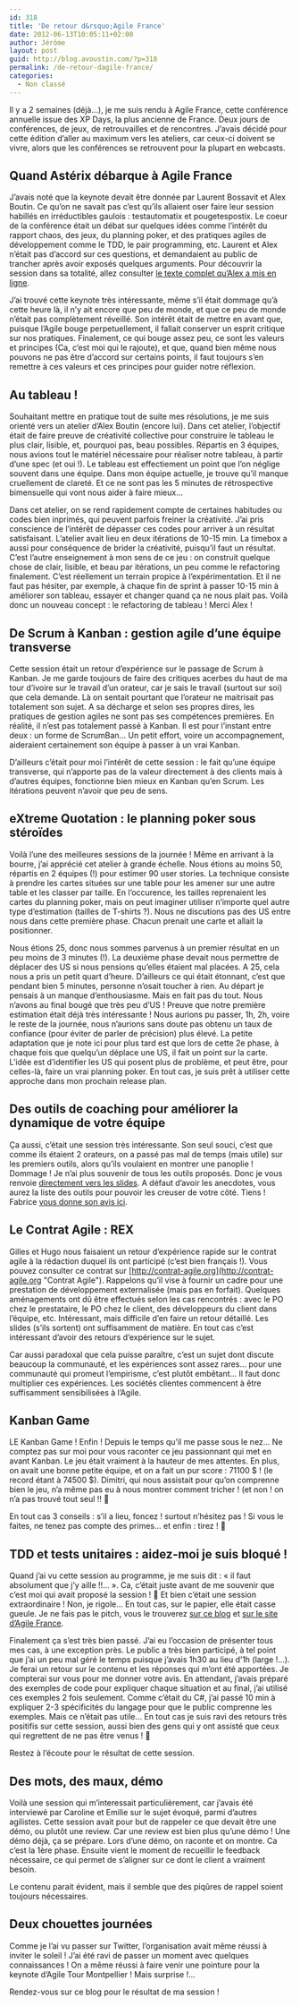 ```yaml
---
id: 318
title: 'De retour d&rsquo;Agile France'
date: 2012-06-13T10:05:11+02:00
author: Jérôme
layout: post
guid: http://blog.avoustin.com/?p=318
permalink: /de-retour-dagile-france/
categories:
  - Non classé
---
```


Il y a 2 semaines (déjà&#8230;), je me suis rendu à Agile France, cette conférence annuelle issue des XP Days, la plus ancienne de France. Deux jours de conférences, de jeux, de retrouvailles et de rencontres. J&rsquo;avais décidé pour cette édition d&rsquo;aller au maximum vers les ateliers, car ceux-ci doivent se vivre, alors que les conférences se retrouvent pour la plupart en webcasts.<!--more-->

## Quand Astérix débarque à Agile France

J&rsquo;avais noté que la keynote devait être donnée par Laurent Bossavit et Alex Boutin. Ce qu&rsquo;on ne savait pas c&rsquo;est qu&rsquo;ils allaient oser faire leur session habillés en irréductibles gaulois : testautomatix et pougetespostix. Le coeur de la conférence était un débat sur quelques idées comme l&rsquo;intérêt du rapport chaos, des jeux, du planning poker, et des pratiques agiles de développement comme le TDD, le pair programming, etc. Laurent et Alex n&rsquo;était pas d&rsquo;accord sur ces questions, et demandaient au public de trancher après avoir exposés quelques arguments. Pour découvrir la session dans sa totalité, allez consulter [le texte complet qu&rsquo;Alex a mis en ligne](http://www.agilex.fr/2012/06/agile-france-le-combat-des-chefs/ "Le combat des chefs").

J&rsquo;ai trouvé cette keynote très intéressante, même s&rsquo;il était dommage qu&rsquo;à cette heure là, il n&rsquo;y ait encore que peu de monde, et que ce peu de monde n&rsquo;était pas complètement réveillé. Son intérêt était de mettre en avant que, puisque l&rsquo;Agile bouge perpetuellement, il fallait conserver un esprit critique sur nos pratiques. Finalement, ce qui bouge assez peu, ce sont les valeurs et principes (Ca, c&rsquo;est moi qui le rajoute), et que, quand bien même nous pouvons ne pas être d&rsquo;accord sur certains points, il faut toujours s&rsquo;en remettre à ces valeurs et ces principes pour guider notre réflexion.

## Au tableau !

Souhaitant mettre en pratique tout de suite mes résolutions, je me suis orienté vers un atelier d&rsquo;Alex Boutin (encore lui). Dans cet atelier, l&rsquo;objectif était de faire preuve de créativité collective pour construire le tableau le plus clair, lisible, et, pourquoi pas, beau possibles. Répartis en 3 équipes, nous avions tout le matériel nécessaire pour réaliser notre tableau, à partir d&rsquo;une spec (et oui !). Le tableau est effectiement un point que l&rsquo;on néglige souvent dans une équipe. Dans mon équipe actuelle, je trouve qu&rsquo;il manque cruellement de clareté. Et ce ne sont pas les 5 minutes de rétrospective bimensuelle qui vont nous aider à faire mieux&#8230;

Dans cet atelier, on se rend rapidement compte de certaines habitudes ou codes bien inprimés, qui peuvent parfois freiner la créativité. J&rsquo;ai pris conscience de l&rsquo;intérêt de dépasser ces codes pour arriver à un résultat satisfaisant. L&rsquo;atelier avait lieu en deux itérations de 10-15 min. La timebox a aussi pour conséquence de brider la créativité, puisqu&rsquo;il faut un résultat. C&rsquo;est l&rsquo;autre enseignement à mon sens de ce jeu : on construit quelque chose de clair, lisible, et beau par itérations, un peu comme le refactoring finalement. C&rsquo;est réellement un terrain propice à l&rsquo;expérimentation. Et il ne faut pas hésiter, par exemple, à chaque fin de sprint à passer 10-15 min à améliorer son tableau, essayer et changer quand ça ne nous plait pas. Voilà donc un nouveau concept : le refactoring de tableau ! Merci Alex !

## De Scrum à Kanban : gestion agile d&rsquo;une équipe transverse

Cette session était un retour d&rsquo;expérience sur le passage de Scrum à Kanban. Je me garde toujours de faire des critiques acerbes du haut de ma tour d&rsquo;ivoire sur le travail d&rsquo;un orateur, car je sais le travail (surtout sur soi) que cela demande. Là on sentait pourtant que l&rsquo;orateur ne maitrisait pas totalement son sujet. A sa décharge et selon ses propres dires, les pratiques de gestion agiles ne sont pas ses compétences premières. En réalité, il n&rsquo;est pas totalement passé à Kanban. Il est pour l&rsquo;instant entre deux : un forme de ScrumBan&#8230; Un petit effort, voire un accompagnement, aideraient certainement son équipe à passer à un vrai Kanban.

D&rsquo;ailleurs c&rsquo;était pour moi l&rsquo;intérêt de cette session : le fait qu&rsquo;une équipe transverse, qui n&rsquo;apporte pas de la valeur directement à des clients mais à d&rsquo;autres équipes, fonctionne bien mieux en Kanban qu&rsquo;en Scrum. Les itérations peuvent n&rsquo;avoir que peu de sens.

## eXtreme Quotation : le planning poker sous stéroïdes

Voilà l&rsquo;une des meilleures sessions de la journée ! Même en arrivant à la bourre, j&rsquo;ai apprécié cet atelier à grande échelle. Nous étions au moins 50, répartis en 2 équipes (!) pour estimer 90 user stories. La technique consiste à prendre les cartes situées sur une table pour les amener sur une autre table et les classer par taille. En l&rsquo;occurence, les tailles reprenaient les cartes du planning poker, mais on peut imaginer utiliser n&rsquo;importe quel autre type d&rsquo;estimation (tailles de T-shirts ?). Nous ne discutions pas des US entre nous dans cette première phase. Chacun prenait une carte et allait la positionner.

Nous étions 25, donc nous sommes parvenus à un premier résultat en un peu moins de 3 minutes (!). La deuxième phase devait nous permettre de déplacer des US si nous pensions qu&rsquo;elles étaient mal placées. A 25, cela nous a pris un petit quart d&rsquo;heure. D&rsquo;ailleurs ce qui était étonnant, c&rsquo;est que pendant bien 5 minutes, personne n&rsquo;osait toucher à rien. Au départ je pensais à un manque d&rsquo;enthousiasme. Mais en fait pas du tout. Nous n&rsquo;avons au final bougé que très peu d&rsquo;US ! Preuve que notre première estimation était déjà très intéressante ! Nous aurions pu passer, 1h, 2h, voire le reste de la journée, nous n&rsquo;aurions sans doute pas obtenu un taux de confiance (pour éviter de parler de précision) plus élevé. La petite adaptation que je note ici pour plus tard est que lors de cette 2e phase, à chaque fois que quelqu&rsquo;un déplace une US, il fait un point sur la carte. L&rsquo;idée est d&rsquo;identifier les US qui posent plus de problème, et peut être, pour celles-là, faire un vrai planning poker. En tout cas, je suis prêt à utiliser cette approche dans mon prochain release plan.

## Des outils de coaching pour améliorer la dynamique de votre équipe

Ça aussi, c&rsquo;était une session très intéressante. Son seul souci, c&rsquo;est que comme ils étaient 2 orateurs, on a passé pas mal de temps (mais utile) sur les premiers outils, alors qu&rsquo;ils voulaient en montrer une panoplie ! Dommage ! Je n&rsquo;ai plus souvenir de tous les outils proposés. Donc je vous renvoie [directement vers les slides](http://www.slideshare.net/jfhelie/agile-france2012-des-outils-de-coaching-pour-amliorer-la-dynamique-de-votre-quipe "Outils de coaching"). A défaut d&rsquo;avoir les anecdotes, vous aurez la liste des outils pour pouvoir les creuser de votre côté. Tiens ! Fabrice [vous donne son avis ici](http://agilarium.blogspot.fr/2012/06/agile-france-2012-des-outils-de.html "Agilarium : outils de coaching").

## Le Contrat Agile : REX

Gilles et Hugo nous faisaient un retour d&rsquo;expérience rapide sur le contrat agile à la rédaction duquel ils ont participé (c&rsquo;est bien français !). Vous pouvez consulter ce contrat sur [http://contrat-agile.org](http://contrat-agile.org "Contrat Agile"). Rappelons qu&rsquo;il vise à fournir un cadre pour une prestation de développement externalisée (mais pas en forfait). Quelques aménagements ont dû être effectués selon les cas rencontrés : avec le PO chez le prestataire, le PO chez le client, des développeurs du client dans l&rsquo;équipe, etc. Intéressant, mais difficile d&rsquo;en faire un retour détaillé. Les slides (s&rsquo;ils sortent) ont suffisamment de matière. En tout cas c&rsquo;est intéressant d&rsquo;avoir des retours d&rsquo;expérience sur le sujet.

Car aussi paradoxal que cela puisse paraître, c&rsquo;est un sujet dont discute beaucoup la communauté, et les expériences sont assez rares&#8230; pour une communauté qui promeut l&#8217;empirisme, c&rsquo;est plutôt embêtant&#8230; Il faut donc multiplier ces expériences. Les sociétés clientes commencent à être suffisamment sensibilisées à l&rsquo;Agile.

## Kanban Game

LE Kanban Game ! Enfin ! Depuis le temps qu&rsquo;il me passe sous le nez&#8230; Ne comptez pas sur moi pour vous raconter ce jeu passionnant qui met en avant Kanban. Le jeu était vraiment à la hauteur de mes attentes. En plus, on avait une bonne petite équipe, et on a fait un pur score : 71100 $ ! (le record étant à 74500 $). Dimitri, qui nous assistait pour qu&rsquo;on comprenne bien le jeu, n&rsquo;a même pas eu à nous montrer comment tricher ! (et non ! on n&rsquo;a pas trouvé tout seul !! 🙂

En tout cas 3 conseils : s&rsquo;il a lieu, foncez ! surtout n&rsquo;hésitez pas ! Si vous le faites, ne tenez pas compte des primes&#8230; et enfin : tirez ! 🙂

## TDD et tests unitaires : aidez-moi je suis bloqué !

Quand j&rsquo;ai vu cette session au programme, je me suis dit : « il faut absolument que j&rsquo;y aille !!&#8230; ». Ca, c&rsquo;était juste avant de me souvenir que c&rsquo;est moi qui avait proposé la session ! 🙂 Et bien c&rsquo;était une session extraordinaire ! Non, je rigole&#8230; En tout cas, sur le papier, elle était casse gueule. Je ne fais pas le pitch, vous le trouverez [sur ce blog](http://blog.avoustin.com/tests-unitaires-et-tdd-aidez-moi-je-suis-bloque/ "Tests unitaires et TDD : Aidez moi ! Je suis bloqué !") et [sur le site d&rsquo;Agile France](http://conf.agile-france.org/?speakers=tests-unitaires-et-tdd-je-suis-bloque-aidez-moi "Session TDD TU").

Finalement ça s&rsquo;est très bien passé. J&rsquo;ai eu l&rsquo;occasion de présenter tous mes cas, à une exception près. Le public a très bien participé, à tel point que j&rsquo;ai un peu mal géré le temps puisque j&rsquo;avais 1h30 au lieu d&rsquo;1h (large !&#8230;). Je ferai un retour sur le contenu et les réponses qui m&rsquo;ont été apportées. Je compterai sur vous pour me donner votre avis. En attendant, j&rsquo;avais préparé des exemples de code pour expliquer chaque situation et au final, j&rsquo;ai utilisé ces exemples 2 fois seulement. Comme c&rsquo;était du C#, j&rsquo;ai passé 10 min à expliquer 2-3 spécificités du langage pour que le public comprenne les exemples. Mais ce n&rsquo;était pas utile&#8230; En tout cas je suis ravi des retours très positifis sur cette session, aussi bien des gens qui y ont assisté que ceux qui regrettent de ne pas être venus ! 🙂

Restez à l&rsquo;écoute pour le résultat de cette session.

## Des mots, des maux, démo

Voilà une session qui m&rsquo;interessait particulièrement, car j&rsquo;avais été interviewé par Caroline et Emilie sur le sujet évoqué, parmi d&rsquo;autres agilistes. Cette session avait pour but de rappeler ce que devait être une démo, ou plutôt une review. Car une review est bien plus qu&rsquo;une démo ! Une démo déjà, ça se prépare. Lors d&rsquo;une démo, on raconte et on montre. Ca c&rsquo;est la 1ère phase. Ensuite vient le moment de recueillir le feedback nécessaire, ce qui permet de s&rsquo;aligner sur ce dont le client a vraiment besoin.

Le contenu parait évident, mais il semble que des piqûres de rappel soient toujours nécessaires.

## Deux chouettes journées

Comme je l&rsquo;ai vu passer sur Twitter, l&rsquo;organisation avait même réussi à inviter le soleil ! J&rsquo;ai été ravi de passer un moment avec quelques connaissances ! On a même réussi à faire venir une pointure pour la keynote d&rsquo;Agile Tour Montpellier ! Mais surprise !&#8230;

Rendez-vous sur ce blog pour le résultat de ma session !

